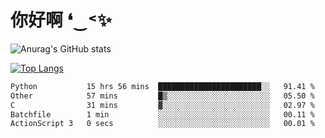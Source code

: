 # 你好啊 ❛‿˂✨

![Anurag's GitHub stats](https://github-readme-stats.vercel.app/api?username=ZombieFly&count_private=true&show_icons=true)

[![Top Langs](https://github-readme-stats.vercel.app/api/top-langs/?username=ZombieFly&layout=compact&count_private=true&hide=Ruby,makefile)](https://github.com/anuraghazra/github-readme-stats)

<!--START_SECTION:waka-->

```txt
Python           15 hrs 56 mins  ███████████████████████░░   91.41 %
Other            57 mins         █▒░░░░░░░░░░░░░░░░░░░░░░░   05.50 %
C                31 mins         ▓░░░░░░░░░░░░░░░░░░░░░░░░   02.97 %
Batchfile        1 min           ░░░░░░░░░░░░░░░░░░░░░░░░░   00.11 %
ActionScript 3   0 secs          ░░░░░░░░░░░░░░░░░░░░░░░░░   00.01 %
```

<!--END_SECTION:waka-->
